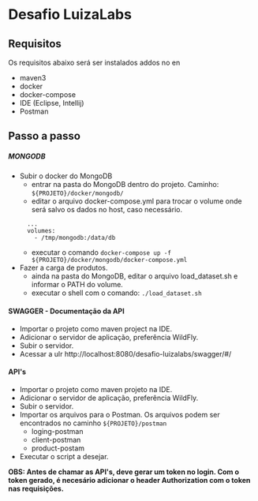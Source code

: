 # Desafio LuizaLabs

## Requisitos
Os requisitos abaixo será ser instalados addos no en

+ maven3
+ docker
+ docker-compose
+ IDE (Eclipse, Intellij)
+ Postman
 
## Passo a passo

##### MONGODB
 
 - Subir o docker do MongoDB
   - entrar na pasta do MongoDB dentro do projeto. Caminho: ``${PROJETO}/docker/mongodb/``
   - editar o arquivo docker-compose.yml para trocar o volume onde será salvo os dados no host, caso necessário.
    ```
      ...
      volumes: 
        - /tmp/mongodb:/data/db
    ```
   - executar o comando ``docker-compose up -f ${PROJETO}/docker/mongodb/docker-compose.yml``
 - Fazer a carga de produtos.
   - ainda na pasta do MongoDB, editar o arquivo load_dataset.sh e informar o PATH do volume.
   - executar o shell com o comando: ``./load_dataset.sh``

#### SWAGGER - Documentação da API

- Importar o projeto como maven project na IDE.
- Adicionar o servidor de aplicação, preferência WildFly.
- Subir o servidor.
- Acessar a ulr http://localhost:8080/desafio-luizalabs/swagger/#/

#### API's
- Importar o projeto como maven projeto na IDE.
- Adicionar o servidor de aplicação, preferência WildFly.
- Subir o servidor.
- Importar os arquivos para o Postman. Os arquivos podem ser encontrados no caminho ``${PROJETO}/postman``
  - loging-postman
  - client-postman
  - product-postam
- Executar o script a desejar.

**OBS: Antes de chamar as API's, deve gerar um token no login. Com o token gerado, é necesário adicionar o header Authorization com o token nas requisições.**
